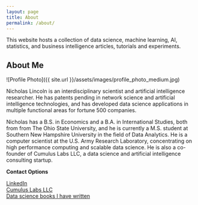```yaml
---
layout: page
title: About
permalink: /about/
---
```


This website hosts a collection of data science, machine learning, AI, statistics, and business intelligence articles, tutorials and experiments.

## About Me

![Profile Photo]({{ site.url }}/assets/images/profile_photo_medium.jpg)

Nicholas Lincoln is an interdisciplinary scientist and artificial intelligence researcher.  He has patents pending in network science and 
artificial intelligence technologies, and has developed data science applications in multiple functional areas for fortune 500 companies. 

Nicholas has a B.S. in Economics and a B.A. in International Studies, both from from The Ohio State University, and he is currently a M.S. 
student at Southern New Hampshire University in the field of Data Analytics.  He is a computer scientist at the U.S. Army Research Laboratory, 
concentrating on high performance computing and scalable data science.  He is also a co-founder of Cumulus Labs LLC, a data science and 
artificial intelligence consulting startup. 

**Contact Options**

[LinkedIn](https://www.linkedin.com/in/nicholas-lincoln-b6903949/)<br/>
[Cumulus Labs LLC](http://www.cumuluslabs.net/)<br/>
[Data science books I have written](https://dsilt-stats.weebly.com/)